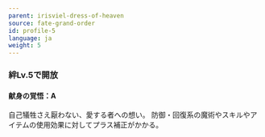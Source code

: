 ```yaml
---
parent: irisviel-dress-of-heaven
source: fate-grand-order
id: profile-5
language: ja
weight: 5
---
```


### 絆Lv.5で開放

#### 献身の覚悟：A

自己犠牲さえ厭わない、愛する者への想い。
防御・回復系の魔術やスキルやアイテムの使用効果に対してプラス補正がかかる。
